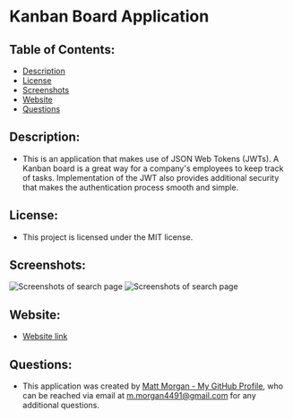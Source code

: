 # Kanban Board Application

## Table of Contents:
- [Description](#description)
- [License](#license)
- [Screenshots](#screenshots)
- [Website](#website)
- [Questions](#questions)


## Description:
- This is an application that makes use of JSON Web Tokens (JWTs). A Kanban board is a great way for a company's employees to keep track of tasks. Implementation of the JWT also provides additional security that makes the authentication process smooth and simple.

  
## License:
- This project is licensed under the MIT license.


## Screenshots:
![Screenshots of search page](/public/images/candidateSearch.png)
![Screenshots of search page](/public/images/potentialCandidates.png)


## Website:
- [Website link](https://candidate-search-api.onrender.com)


## Questions:
- This application was created by [Matt Morgan - My GitHub Profile](https://github.com/morgan4491), who can be reached via email at m.morgan4491@gmail.com for any additional questions.
